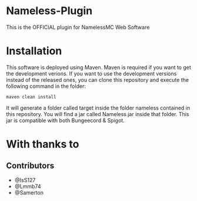 # Nameless-Plugin
This is the OFFICIAL plugin for NamelessMC Web Software

# Installation
This software is deployed using Maven. Maven is required if you want to get the development verions. If you want to use the development versions instead of the released ones, you can clone this repository and execute the following command in the folder:
```
maven clean install
```
It will generate a folder called target inside the folder nameless contained in this repository. You will find a jar called Nameless.jar inside that folder. This jar is compatible with both Bungeecord & Spigot.

# With thanks to
## Contributors
- @IsS127
- @Lmmb74
- @Samerton
